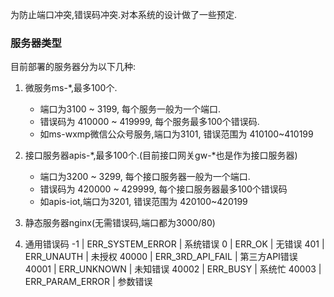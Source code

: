 为防止端口冲突,错误码冲突.对本系统的设计做了一些预定.
### 服务器类型
目前部署的服务器分为以下几种: 
1. 微服务ms-*,最多100个.
    + 端口为3100 ~ 3199, 每个服务一般为一个端口.
    + 错误码为 410000 ~ 419999, 每个服务最多100个错误码.
    + 如ms-wxmp微信公众号服务,端口为3101, 错误范围为 410100~410199
2. 接口服务器apis-*,最多100个.(目前接口网关gw-*也是作为接口服务器)
    + 端口为3200 ~ 3299, 每个接口服务器一般为一个端口.
    + 错误码为 420000 ~ 429999, 每个接口服务器最多100个错误码
    + 如apis-iot,端口为3201, 错误范围为 420100~420199
3. 静态服务器nginx(无需错误码,端口都为3000/80)

4. 通用错误码
-1 | ERR_SYSTEM_ERROR | 系统错误
0 | ERR_OK | 无错误
401 | ERR_UNAUTH | 未授权
40000 | ERR_3RD_API_FAIL | 第三方API错误
40001 | ERR_UNKNOWN | 未知错误
40002 | ERR_BUSY | 系统忙
40003 | ERR_PARAM_ERROR | 参数错误

